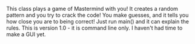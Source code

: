 This class plays a game of Mastermind with you! It creates a random pattern and you try to crack the code! You make
guesses, and it tells you how close you are to being correct! Just run main() and it can explain the rules.
This is version 1.0 - it is command line only. I haven't had time to make a GUI yet.

